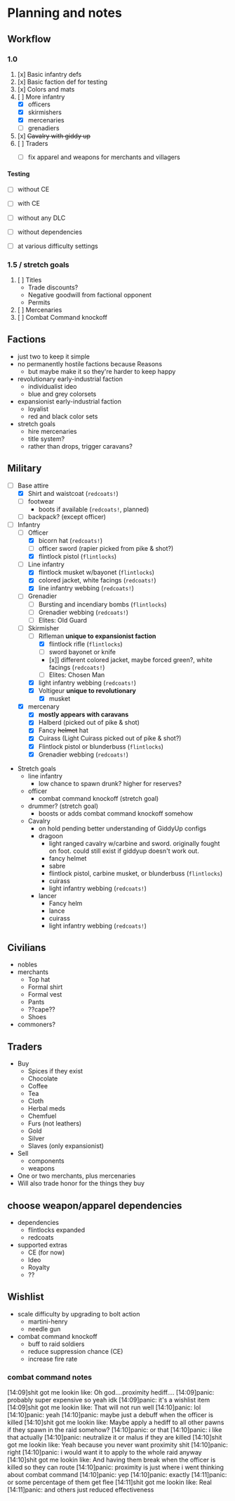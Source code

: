 # Planning and notes


## Workflow


### 1.0

1. [x] Basic infantry defs
2. [x] Basic faction def for testing
3. [x] Colors and mats
4. [ ] More infantry
	- [x] officers
	- [x] skirmishers
	- [x] mercenaries
	- [ ] grenadiers
5. [x] ~~Cavalry with giddy up~~
6. [ ] Traders
	- [ ] fix apparel and weapons for merchants and villagers


#### Testing

- [ ] without CE
- [ ] with CE
- [ ] without any DLC
- [ ] without dependencies
- [ ] at various difficulty settings


### 1.5 / stretch goals

1. [ ] Titles
	- Trade discounts?
	- Negative goodwill from factional opponent
	- Permits
2. [ ] Mercenaries
3. [ ] Combat Command knockoff


## Factions

- just two to keep it simple
- no permanently hostile factions because Reasons
	- but maybe make it so they're harder to keep happy
- revolutionary early-industrial faction
	- individualist ideo
	- blue and grey colorsets
- expansionist early-industrial faction
	- loyalist
	- red and black color sets
- stretch goals
	- hire mercenaries
	- title system?
	- rather than drops, trigger caravans?


## Military

- [ ] Base attire
	- [x] Shirt and waistcoat (`redcoats!`)
	- [ ] footwear
		- boots if available (`redcoats!`, planned)
	- [ ] backpack? (except officer)
- [ ] Infantry
	- [ ] Officer
		- [x] bicorn hat (`redcoats!`)
		- [ ] officer sword (rapier picked from pike & shot?)
		- [x] flintlock pistol (`flintlocks`)
	- [ ] Line infantry
		- [x] flintlock musket w/bayonet (`flintlocks`)
		- [x] colored jacket, white facings (`redcoats!`)
		- [x] line infantry webbing (`redcoats!`)
	- [ ] Grenadier
		- [ ] Bursting and incendiary bombs (`flintlocks`)
		- [ ] Grenadier webbing (`redcoats!`)
		- [ ] Elites: Old Guard
	- [ ] Skirmisher
		- [ ] Rifleman **unique to expansionist faction**
			- [x] flintlock rifle (`flintlocks`)
			- [ ] sword bayonet or knife
			- [x]] different colored jacket, maybe forced green?, white facings (`redcoats!`)
			- [ ] Elites: Chosen Man
		- [x] light infantry webbing (`redcoats!`)
		- [x] Voltigeur **unique to revolutionary**
			- [x] musket
	- [x] mercenary
		- [x] **mostly appears with caravans**
		- [x] Halberd (picked out of pike & shot)
		- [x] Fancy ~~helmet~~ hat
		- [x] Cuirass (Light Cuirass picked out of pike & shot?)
		- [x] Flintlock pistol or blunderbuss (`flintlocks`)
		- [x] Grenadier webbing (`redcoats!`)
- Stretch goals
	- line infantry
		- low chance to spawn drunk? higher for reserves?
	- officer
		- combat command knockoff (stretch goal)
	- drummer? (stretch goal)
		- boosts or adds combat command knockoff somehow
	- Cavalry
		- on hold pending better understanding of GiddyUp configs
		- dragoon
			- light ranged cavalry w/carbine and sword. originally fought on foot. could still exist if giddyup doesn't work out.
			- fancy helmet
			- sabre
			- flintlock pistol, carbine musket, or blunderbuss (`flintlocks`)
			- cuirass
			- light infantry webbing (`redcoats!`)
		- lancer
			- Fancy helm
			- lance
			- cuirass
			- light infantry webbing (`redcoats!`)


## Civilians

- nobles
- merchants
	- Top hat
	- Formal shirt
	- Formal vest
	- Pants
	- ??cape??
	- Shoes
- commoners?


## Traders

- Buy
	- Spices if they exist
	- Chocolate
	- Coffee
	- Tea
	- Cloth
	- Herbal meds
	- Chemfuel
	- Furs (not leathers)
	- Gold
	- Silver
	- Slaves (only expansionist)
- Sell
	- components
	- weapons
- One or two merchants, plus mercenaries
- Will also trade honor for the things they buy


## choose weapon/apparel dependencies

- dependencies
	- flintlocks expanded
	- redcoats
- supported extras
	- CE (for now)
	- Ideo
	- Royalty
	- ??


## Wishlist

- scale difficulty by upgrading to bolt action
	- martini-henry
	- needle gun
- combat command knockoff
	- buff to raid soldiers
	- reduce suppression chance (CE)
	- increase fire rate

### combat command notes

[14:09]shit got me lookin like: Oh god....proximity hediff....
[14:09]panic: probably super expensive so yeah idk
[14:09]panic: it's a wishlist item
[14:09]shit got me lookin like: That will not run well
[14:10]panic: lol
[14:10]panic: yeah
[14:10]panic: maybe just a debuff when the officer is killed
[14:10]shit got me lookin like: Maybe apply a hediff to all other pawns if they spawn in the raid somehow?
[14:10]panic: or that
[14:10]panic: i like that actually
[14:10]panic: neutralize it or malus if they are killed
[14:10]shit got me lookin like: Yeah because you never want proximity shit
[14:10]panic: right
[14:10]panic: i would want it to apply to the whole raid anyway
[14:10]shit got me lookin like: And having them break when the officer is killed so they can route
[14:10]panic: proximity is just where i went thinking about combat command
[14:10]panic: yep
[14:10]panic: exactly
[14:11]panic: or some percentage of them get flee
[14:11]shit got me lookin like: Real
[14:11]panic: and others just reduced effectiveness